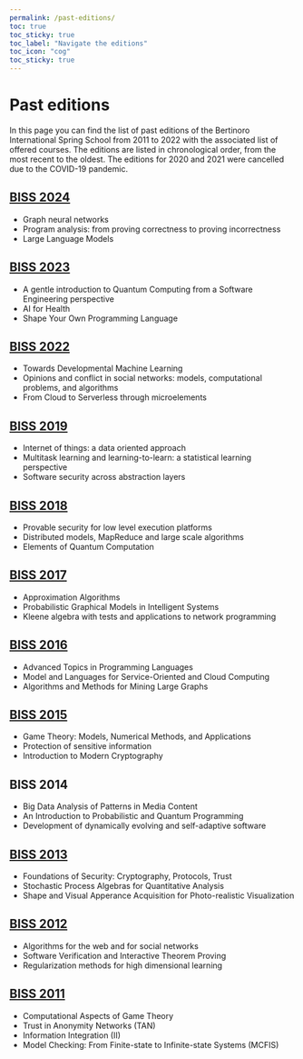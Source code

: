 ```yaml
---
permalink: /past-editions/
toc: true
toc_sticky: true
toc_label: "Navigate the editions"
toc_icon: "cog"
toc_sticky: true
---
```


# Past editions

In this page you can find the list of past editions of the Bertinoro International Spring School from 2011 to 2022 with the associated list of offered courses.
The editions are listed in chronological order, from the most recent to the oldest.
The editions for 2020 and 2021 were cancelled due to the COVID-19 pandemic.

## [BISS 2024](https://cs.unibo.it/projects/BISS/2024)

- Graph neural networks
- Program analysis: from proving correctness to proving incorrectness
- Large Language Models

## [BISS 2023](https://cs.unibo.it/projects/BISS/2023)

- A gentle introduction to Quantum Computing from a Software Engineering perspective
- AI for Health
- Shape Your Own Programming Language

## [BISS 2022](https://cs.unibo.it/projects/BISS/2022)

- Towards Developmental Machine Learning
- Opinions and conflict in social networks: models, computational problems, and algorithms
- From Cloud to Serverless through microelements

## [BISS 2019](http://cs.unibo.it/projects/biss2019/)
  
- Internet of things: a data oriented approach
- Multitask learning and learning-to-learn: a statistical learning perspective
- Software security across abstraction layers

## [BISS 2018](http://cs.unibo.it/projects/biss2018/)
  
- Provable security for low level execution platforms
- Distributed models, MapReduce and large scale algorithms
- Elements of Quantum Computation

## [BISS 2017](http://cs.unibo.it/projects/biss2017/)
  
- Approximation Algorithms
- Probabilistic Graphical Models in Intelligent Systems
- Kleene algebra with tests and applications to network programming

## [BISS 2016](http://cs.unibo.it/projects/biss2016/)
  
- Advanced Topics in Programming Languages
- Model and Languages for Service-Oriented and Cloud Computing
- Algorithms and Methods for Mining Large Graphs

## [BISS 2015](http://cs.unibo.it/projects/biss2015/index.html)
  
- Game Theory: Models, Numerical Methods, and Applications
- Protection of sensitive information
- Introduction to Modern Cryptography

## BISS 2014
  
- Big Data Analysis of Patterns in Media Content
- An Introduction to Probabilistic and Quantum Programming
- Development of dynamically evolving and self-adaptive software

## [BISS 2013](http://cs.unibo.it/projects/biss2013/)
  
- Foundations of Security: Cryptography, Protocols, Trust
- Stochastic Process Algebras for Quantitative Analysis
- Shape and Visual Apperance Acquisition for Photo-realistic Visualization

## [BISS 2012](http://cs.unibo.it/projects/biss2012/)
  
- Algorithms for the web and for social networks
- Software Verification and Interactive Theorem Proving
- Regularization methods for high dimensional learning

## [BISS 2011](http://bici.eu/biss2011/)
  
- Computational Aspects of Game Theory
- Trust in Anonymity Networks (TAN)
- Information Integration (II)
- Model Checking: From Finite-state to Infinite-state Systems (MCFIS)
